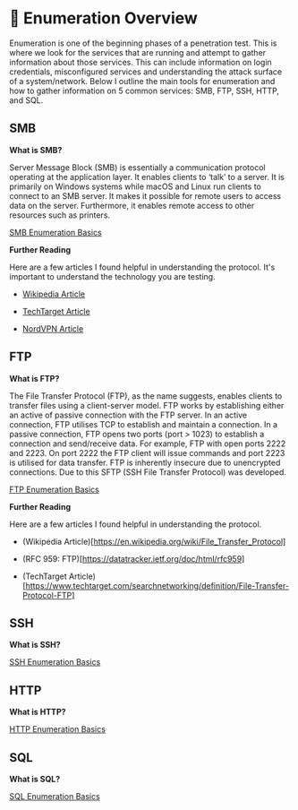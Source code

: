 # 👀 Enumeration Overview
  Enumeration is one of the beginning phases of a penetration test. This is where we look for the services that are running and attempt to gather information about those services.
  This can include information on login credentials, misconfigured services and understanding the attack surface of a system/network. Below I outline the main tools for enumeration and how to gather information on 5 common services: SMB, FTP, SSH, HTTP, and SQL.
  

## SMB
**What is SMB?**
<p>Server Message Block (SMB) is essentially a communication protocol operating at the application layer. It enables clients to ‘talk’ to a server. It is primarily on Windows systems while macOS and Linux run clients to connect to an SMB server. It makes it possible for remote users to access data on the server. Furthermore, it enables remote access to other resources such as printers.</p>

[SMB Enumeration Basics](https://github.com/jmeliendrez/ejptv2/blob/main/Enumeration/SMB%20Enumeration%20Basic.md)

**Further Reading**
<p>Here are a few articles I found helpful in understanding the protocol. It's important to understand the technology you are testing.</p>

- [Wikipedia Article](https://en.wikipedia.org/wiki/Server_Message_Block)

- [TechTarget Article](https://www.techtarget.com/searchnetworking/definition/Server-Message-Block-Protocol)

- [NordVPN Article](https://nordvpn.com/blog/what-is-smb/)

## FTP
**What is FTP?**
<p>The File Transfer Protocol (FTP), as the name suggests, enables clients to transfer files using a client-server model. FTP works by establishing either an active of passive connection with the FTP server. In an active connection, FTP utilises TCP to establish and maintain a connection. In a passive connection, FTP opens two ports (port > 1023) to establish a connection and send/receive data. For example, FTP with open ports 2222 and 2223. On port 2222 the FTP client will issue commands and port 2223 is utilised for data transfer. FTP is inherently insecure due to unencrypted connections. Due to this SFTP (SSH File Transfer Protocol) was developed.</p>

[FTP Enumeration Basics](https://github.com/jmeliendrez/ejptv2/blob/main/Enumeration/FTP%20Enumeration%20Basics.md)

**Further Reading**
<p>Here are a few articles I found helpful in understanding the protocol.</p>

- (Wikipedia Article)[https://en.wikipedia.org/wiki/File_Transfer_Protocol]

- (RFC 959: FTP)[https://datatracker.ietf.org/doc/html/rfc959]

- (TechTarget Article)[https://www.techtarget.com/searchnetworking/definition/File-Transfer-Protocol-FTP]

## SSH
**What is SSH?**
<p></p>

[SSH Enumeration Basics](https://github.com/jmeliendrez/ejptv2/blob/main/Enumeration/SSH%20Enumeration%20Basics.md)

## HTTP
**What is HTTP?**
<p></p>

[HTTP Enumeration Basics](https://github.com/jmeliendrez/ejptv2/blob/main/Enumeration/HTTP%20Enumeration%20Basics.md)

## SQL
**What is SQL?**
<p></p>

[SQL Enumeration Basics](https://github.com/jmeliendrez/ejptv2/blob/main/Enumeration/SQL%20Enumeration%20Basics.md)
